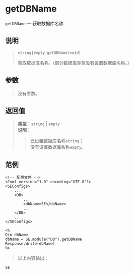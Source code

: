 getDBName
=========
`getDBName` &mdash; 获取数据库名称

说明
----
>     string|empty getDBName(void)
> 获取数据库名称。(部分数据库类型没有设置数据库名称。)

参数
----
> 没有参数。

返回值
------
> **类型：**`string` | `empty`  
> **说明：**
>> 已设置数据库名称`string`；  
>> 没有设置数据库名称`empty`。

范例
----
>
    <!-- 配置文件 -->
    <?xml version="1.0" encoding="UTF-8"?>
    <SEConfigs>
        ...
        <DB>
            ...
            <dbName>SE</dbName>
            ...
        </DB>
        ...
    </SEConfigs>
>>
>
    <%
    Dim dbName
    dbName = SE.module("DB").getDBName
    Response.Write(dbName)
    %>
> 以上内容输出：
>
    SE